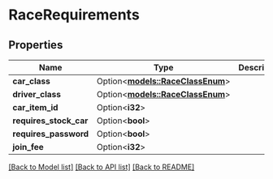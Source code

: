 # RaceRequirements

## Properties

Name | Type | Description | Notes
------------ | ------------- | ------------- | -------------
**car_class** | Option<[**models::RaceClassEnum**](RaceClassEnum.md)> |  | [optional]
**driver_class** | Option<[**models::RaceClassEnum**](RaceClassEnum.md)> |  | [optional]
**car_item_id** | Option<**i32**> |  | [optional]
**requires_stock_car** | Option<**bool**> |  | [optional]
**requires_password** | Option<**bool**> |  | [optional]
**join_fee** | Option<**i32**> |  | [optional]

[[Back to Model list]](../README.md#documentation-for-models) [[Back to API list]](../README.md#documentation-for-api-endpoints) [[Back to README]](../README.md)


